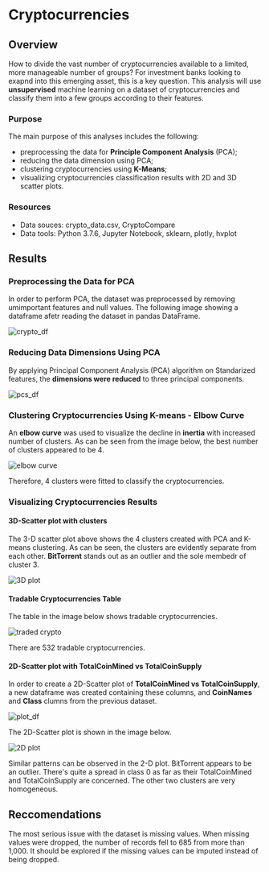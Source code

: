 # Cryptocurrencies

## Overview

How to divide the vast number of cryptocurrencies available to a limited, more manageable number of groups? For investment banks looking to exapnd into this emerging asset, this is a key question. This analysis will use **unsupervised** machine learning on a dataset of cryptocurrencies and classify them into a few groups according to their features.


### Purpose

The main purpose of this analyses includes the following:

- preprocessing the data for **Principle Component Analysis** (PCA);
- reducing the data dimension using PCA;
- clustering cryptocurrencies using **K-Means**;
- visualizing cryptocurrencies classification results with 2D and 3D scatter plots.

### Resources

- Data souces: crypto_data.csv, CryptoCompare
- Data tools: Python 3.7.6, Jupyter Notebook, sklearn, plotly, hvplot



## Results

### Preprocessing the Data for PCA

In order to perform PCA, the dataset was preprocessed by removing umimportant features and null values. The following image showing a dataframe afetr reading the dataset in pandas DataFrame.

![crypto_df]()


### Reducing Data Dimensions Using PCA

By applying Principal Component Analysis (PCA) algorithm on Standarized features, the **dimensions were reduced** to three principal components.

![pcs_df]()

### Clustering Cryptocurrencies Using K-means - Elbow Curve

An **elbow curve** was used to visualize the decline in **inertia** with increased number of clusters. As can be seen from the image below, the best number of clusters appeared to be 4.
 
![elbow curve]()

Therefore, 4 clusters were fitted to classify the cryptocurrencies.

### Visualizing Cryptocurrencies Results

#### 3D-Scatter plot with clusters

The 3-D scatter plot above shows the 4 clusters created with PCA and K-means clustering. As can be seen, the clusters are evidently separate from each other. **BitTorrent** stands out as an outlier and the sole membedr of cluster 3.

![3D plot]()

#### Tradable Cryptocurrencies Table

The table in the image below shows tradable cryptocurrencies.

![traded crypto]()

There are 532 tradable cryptocurrencies.

#### 2D-Scatter plot with TotalCoinMined vs TotalCoinSupply

In order to create a 2D-Scatter plot of **TotalCoinMined vs TotalCoinSupply**, a new dataframe was created containing these columns, and **CoinNames** and **Class** clumns from the previous dataset.

![plot_df]()

The 2D-Scatter plot is shown in the image below.

![2D plot]()

Similar patterns can be observed in the 2-D plot. BitTorrent appears to be an outlier. There's quite a spread in class 0 as far as their TotalCoinMined and TotalCoinSupply are concerned. The other two clusters are very homogeneous.

## Reccomendations

The most serious issue with the dataset is missing values. When missing values were dropped, the number of records fell to 685 from more than 1,000. It should be explored if the missing values can be imputed instead of being dropped.



